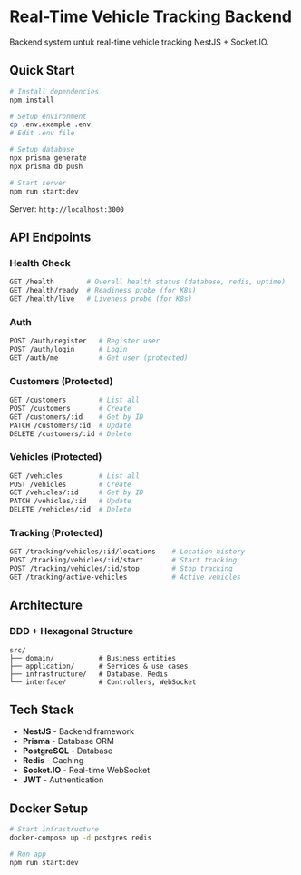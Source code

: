 # Real-Time Vehicle Tracking Backend

Backend system untuk real-time vehicle tracking NestJS + Socket.IO.

## Quick Start

```bash
# Install dependencies
npm install

# Setup environment
cp .env.example .env
# Edit .env file

# Setup database
npx prisma generate
npx prisma db push

# Start server
npm run start:dev
```

Server: `http://localhost:3000`

## API Endpoints

### Health Check
```bash
GET /health        # Overall health status (database, redis, uptime)
GET /health/ready  # Readiness probe (for K8s)
GET /health/live   # Liveness probe (for K8s)
```

### Auth
```bash
POST /auth/register   # Register user
POST /auth/login      # Login
GET /auth/me          # Get user (protected)
```

### Customers (Protected)
```bash
GET /customers        # List all
POST /customers       # Create
GET /customers/:id    # Get by ID
PATCH /customers/:id  # Update
DELETE /customers/:id # Delete
```

### Vehicles (Protected)
```bash
GET /vehicles         # List all
POST /vehicles        # Create
GET /vehicles/:id     # Get by ID
PATCH /vehicles/:id   # Update
DELETE /vehicles/:id  # Delete
```


### Tracking (Protected)
```bash
GET /tracking/vehicles/:id/locations    # Location history
POST /tracking/vehicles/:id/start       # Start tracking
POST /tracking/vehicles/:id/stop        # Stop tracking
GET /tracking/active-vehicles           # Active vehicles
```

## Architecture

### DDD + Hexagonal Structure
```
src/
├── domain/           # Business entities
├── application/      # Services & use cases
├── infrastructure/   # Database, Redis
└── interface/        # Controllers, WebSocket
```

## Tech Stack

- **NestJS** - Backend framework
- **Prisma** - Database ORM
- **PostgreSQL** - Database
- **Redis** - Caching
- **Socket.IO** - Real-time WebSocket
- **JWT** - Authentication

## Docker Setup

```bash
# Start infrastructure
docker-compose up -d postgres redis

# Run app
npm run start:dev
```